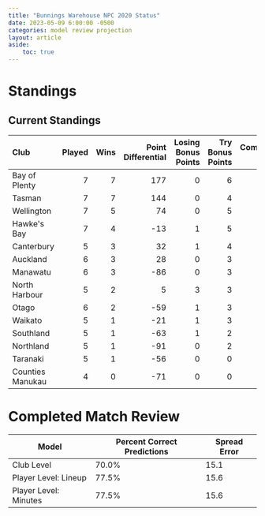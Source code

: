 ```yaml
---  
title: "Bunnings Warehouse NPC 2020 Status"  
date: 2023-05-09 6:00:00 -0500  
categories: model review projection  
layout: article  
aside:  
    toc: true  
---
```

# Standings

## Current Standings


| Club             |   Played |   Wins |   Point Differential |   Losing Bonus Points |   Try Bonus Points |   Competition Points |
|:-----------------|---------:|-------:|---------------------:|----------------------:|-------------------:|---------------------:|
| Bay of Plenty    |        7 |      7 |                  177 |                     0 |                  6 |                   34 |
| Tasman           |        7 |      7 |                  144 |                     0 |                  4 |                   32 |
| Wellington       |        7 |      5 |                   74 |                     0 |                  5 |                   25 |
| Hawke's Bay      |        7 |      4 |                  -13 |                     1 |                  5 |                   22 |
| Canterbury       |        5 |      3 |                   32 |                     1 |                  4 |                   17 |
| Auckland         |        6 |      3 |                   28 |                     0 |                  3 |                   15 |
| Manawatu         |        6 |      3 |                  -86 |                     0 |                  3 |                   15 |
| North Harbour    |        5 |      2 |                    5 |                     3 |                  3 |                   14 |
| Otago            |        6 |      2 |                  -59 |                     1 |                  3 |                   12 |
| Waikato          |        5 |      1 |                  -21 |                     1 |                  3 |                    8 |
| Southland        |        5 |      1 |                  -63 |                     1 |                  2 |                    7 |
| Northland        |        5 |      1 |                  -91 |                     0 |                  2 |                    6 |
| Taranaki         |        5 |      1 |                  -56 |                     0 |                  0 |                    4 |
| Counties Manukau |        4 |      0 |                  -71 |                     0 |                  0 |                    0 |



# Completed Match Review


| Model | Percent Correct Predictions | Spread Error |
| ------ | ------ | ------ |
| Club Level | 70.0% | 15.1 |
| Player Level: Lineup | 77.5% | 15.6 |
| Player Level: Minutes | 77.5% | 15.6 |

